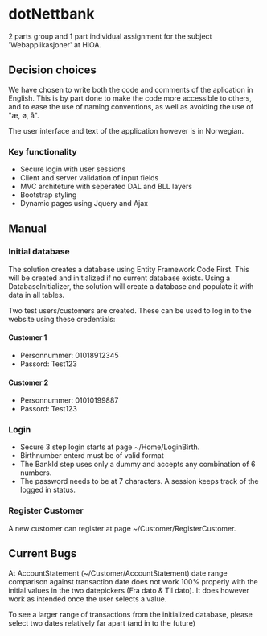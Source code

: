 # dotNettbank

2 parts group and 1 part individual assignment for the subject 'Webapplikasjoner' at HiOA.

## Decision choices
We have chosen to write both the code and comments of the aplication in English. This is by part done to make the code more accessible to others, and to ease the use of naming conventions, as well as avoiding the use of "æ, ø, å".

The user interface and text of the application however is in Norwegian.

### Key functionality
* Secure login with user sessions
* Client and server validation of input fields
* MVC architeture with seperated DAL and BLL layers
* Bootstrap styling
* Dynamic pages using Jquery and Ajax

## Manual

### Initial database
The solution creates a database using Entity Framework Code First. This will be created and initialized if no current database exists. Using a DatabaseInitializer, the solution will create a database and populate it with data in all tables.

Two test users/customers are created. These can be used to log in to the website using these credentials:
#### Customer 1
* Personnummer: 01018912345
* Passord: Test123

#### Customer 2
* Personnummer: 01010199887
* Passord: Test123

### Login
* Secure 3 step login starts at page ~/Home/LoginBirth. 
* Birthnumber enterd must be of valid format
* The BankId step uses only a dummy and accepts any combination of 6 numbers.
* The password needs to be at 7 characters.
A session keeps track of the logged in status.

### Register Customer

A new customer can register at page ~/Customer/RegisterCustomer.


## Current Bugs

At AccountStatement (~/Customer/AccountStatement) date range comparison against transaction date does not work 100% properly with the initial values in the two datepickers (Fra dato & Til dato). It does however work as intended once the user selects a value.

To see a larger range of transactions from the initialized database, please select two dates relatively far apart (and in to the future)
